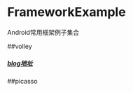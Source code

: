 # FrameworkExample
Android常用框架例子集合

##volley   
#####   [blog地址](http://allenlin.leanote.com/post/volleyokhttpgson)
##picasso
